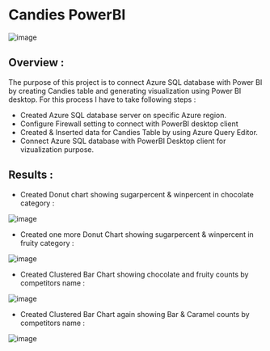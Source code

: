 # Candies PowerBI

![image](https://user-images.githubusercontent.com/92283185/156456904-0707fedd-1e80-4f79-9970-f952b359cf2b.png)

## Overview :

The purpose of this project is to connect Azure SQL database with Power BI by creating Candies table and generating visualization using Power BI desktop. For this process I have to take following steps :

- Created Azure SQL database server on specific Azure region.
- Configure Firewall setting to connect with PowerBI desktop client
- Created & Inserted data for Candies Table by using Azure Query Editor.
- Connect Azure SQL database with PowerBI Desktop client for vizualization purpose.

## Results :

- Created Donut chart showing sugarpercent & winpercent in chocolate category :

![image](https://user-images.githubusercontent.com/92283185/156457781-63c451c7-4234-4e62-9b1e-c7dbf336d226.png)

- Created one more Donut Chart showing sugarpercent & winpercent in fruity category :

![image](https://user-images.githubusercontent.com/92283185/156457925-e5a0a81d-95b5-4b03-8754-453254eacbd8.png)

- Created Clustered Bar Chart showing chocolate and fruity counts by competitors name :

![image](https://user-images.githubusercontent.com/92283185/156458106-60abcb8d-8662-43d4-828a-7e6f2a9b7d76.png)

- Created Clustered Bar Chart again showing Bar & Caramel counts by competitors name :

![image](https://user-images.githubusercontent.com/92283185/156458321-15667d54-05b4-4d5b-a139-b49926cbc019.png)





